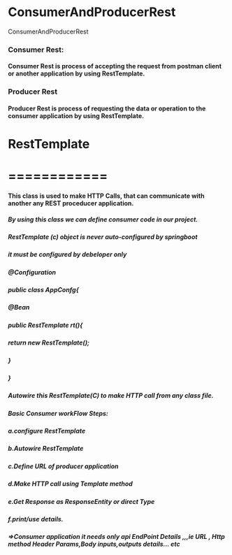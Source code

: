 # ConsumerAndProducerRest
ConsumerAndProducerRest


### Consumer Rest:
#### Consumer Rest is process of accepting the request from postman client or another application by using RestTemplate.
### Producer Rest
#### Producer Rest is process of requesting the data or operation to the consumer application by using RestTemplate.
# RestTemplate
# ============
#### This class is used to make HTTP Calls, that can communicate with another any REST proceducer application.
##### By using this class we can define consumer code in our project.

##### RestTemplate (c) object is never auto-configured by springboot
##### it must be configured by debeloper only

##### @Configuration
##### public class AppConfg{
  
#####  @Bean
#####  public RestTemplate rt(){
#####   return new RestTemplate();
#####  }

##### }

##### Autowire this RestTemplate(C) to make HTTP call from any class file.

##### Basic Consumer workFlow Steps:

##### a.configure RestTemplate
##### b.Autowire RestTemplate
##### c.Define URL of producer application
##### d.Make HTTP call using Template method
##### e.Get Response as ResponseEntity<T> or direct Type
##### f.print/use details.

##### =>Consumer application it needs only api EndPoint Details ,,,ie URL , Http method Header Params,Body inputs,outputs   details... etc
